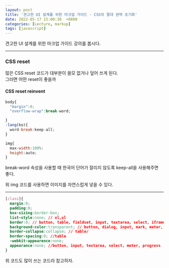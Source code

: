 ```yaml
---
layout: post
title: '견고한 UI 설계를 위한 마크업 가이드 - CSS의 절대 권력 초기화'
date: 2022-05-17 15:00:30  +0800
categories: [Lecture, markup]
tags: [javascript]
---
```


견고한 UI 설계를 위한 마크업 가이드 강의를 봅시다.

---  

### **CSS reset**  

많은 CSS reset 코드가 대부분이 쓸모 없거나 덮어 쓰게 된다.  
그러면 어떤 reset이 좋을까  


#### **CSS reset reinvent**  

```js
body{
  "margin":0;
  "overflow-wrap":break-word;

}
:lang(ko){
  word-break:keep-all;
}

img{
  max-width:100%:
  height:auto;
}

```  

break-word 속성을 사용할 때 한국어 단어가 잘리지 않도록 keep-all을 사용해주면 좋다.  

위 img 코드를 사용하면 이미지를 자연스럽게 넣을 수 있다.  

---  

```css
[class]{
  margin:0;
  padding:0;
  box-sizing:border-box;
  list-style:none; // ol,ul
  border:0; // button, table, fieldset, input, textarea, select, iframe
  background-color:transparent; // button, dialog, input, mark, meter, prograss
  border-collapse:collapse; // table/
  border-spacing:0; //table
  -webkit-appearence:none;
  appearance:none; //button, input, textarea, select, meter, progress
}
```  

위 코드도 많이 쓰는 코드라 참고하자.  